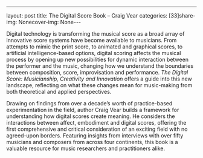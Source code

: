---
layout: post
title: The Digital Score Book &#8211; Craig Vear
categories: [33]share-img: Nonecover-img: None---
<p>Digital technology is transforming the musical score as a broad array of innovative score systems have become available to musicians. From attempts to mimic the print score, to animated and graphical scores, to artificial intelligence-based options, digital scoring affects the musical process by opening up new possibilities for dynamic interaction between the performer and the music, changing how we understand the boundaries between composition, score, improvisation and performance.&nbsp;<em>The Digital Score: Musicianship, Creativity and Innovation&nbsp;</em>offers a guide into this new landscape, reflecting on what these changes mean for music-making from both theoretical and applied perspectives.</p>



<p>Drawing on findings from over a decade’s worth of practice-based experimentation in the field, author Craig Vear builds a framework for understanding how digital scores create meaning. He considers the interactions between affect, embodiment and digital scores, offering the first comprehensive and critical consideration of an exciting field with no agreed-upon borders. Featuring insights from interviews with over fifty musicians and composers from across four continents, this book is a valuable resource for music researchers and practitioners alike.</p>
